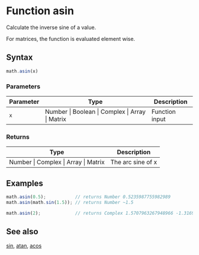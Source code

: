 # Function asin

Calculate the inverse sine of a value.

For matrices, the function is evaluated element wise.


## Syntax

```js
math.asin(x)
```

### Parameters

Parameter | Type | Description
--------- | ---- | -----------
`x` | Number &#124; Boolean &#124; Complex &#124; Array &#124; Matrix | Function input

### Returns

Type | Description
---- | -----------
Number &#124; Complex &#124; Array &#124; Matrix | The arc sine of x


## Examples

```js
math.asin(0.5);           // returns Number 0.5235987755982989
math.asin(math.sin(1.5)); // returns Number ~1.5

math.asin(2);             // returns Complex 1.5707963267948966 -1.3169578969248166 i
```


## See also

[sin](sin.md),
[atan](atan.md),
[acos](acos.md)


<!-- Note: This file is automatically generated from source code comments. Changes made in this file will be overridden. -->
